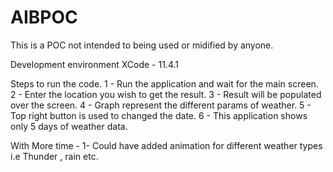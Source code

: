 # AIBPOC
This is a POC not intended to being used or midified by anyone.

Development environment 
XCode - 11.4.1

Steps to run the code.
1 - Run the application and wait for the main screen.
2 - Enter the location you wish to get the result.
3 - Result will be populated over the screen.
4 - Graph represent the different params of weather.
5 - Top right button is used to changed the date.
6 - This application shows only 5 days of weather data.

With More time - 
1- Could have added animation for different weather types i.e Thunder , rain etc.
